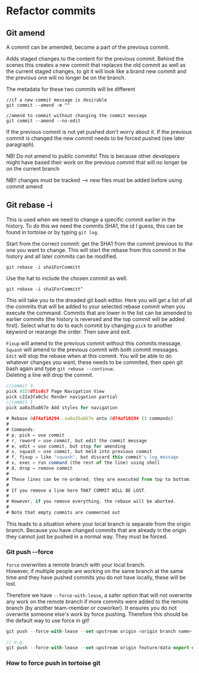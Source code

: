 
# Refactor commits

## Git amend
A commit can be amended, become a part of the previous commit.

Adds staged changes to the content for the previous commit. Behind the scenes this creates a new commit that replaces the old commit as well as the current staged changes, to git it will look like a brand new commit and the previous one will no longer be on the branch.

The metadata for these two commits will be different
```JS
//if a new commit message is desirable
git commit --amend -m ""        

//amend to commit without changing the commit message
git commit --amend --no-edit    
```

If the previous commit is not yet pushed don't worry about it. If the previous commit is changed the new commit needs to be forced pushed (see later paragraph).

NB! Do not amend to public commits! This is because other developers 
might have based their work on the previous commit that will no longer 
be on the current branch

NB!! changes must be tracked --> new files must be added before using
commit amend

## Git rebase -i
This is used when we need to change a specific commit earlier in the history. To do this we need the commits SHA1, the id I guess, this can be found in tortoise or by typing `git log`.

Start from the correct commit: get the SHA1 from the commit previous to the one you want to change. This will start the rebase from this commit in the history and all later commits can be modified.

```JS
git rebase -i sha1ForCommitt
```

Use the hat to include the chosen commit as well.
```JS
git rebase -i sha1ForCommitt^
```

This will take you to the dreaded git bash editor. Here you will get a list of all the commits that will be added to your selected rebase commit when you execute the command. Commits that are lower in the list can be amended to earlier commits (the history is reversed and the top commit will be added first). Select what to do to each commit by changing `pick` to another keyword or rearange the order. Then save and exit.

`Fixup` will amend to the previous commit without this commits message.\
`Squash` will amend to the previous commit with both commit messages.\
`Edit` will stop the rebase when at this commit. You will be able to do whatever changes you want, these needs to be commited, then open git bash again and type `git rebase --continue`.\
Deleting a line will drop the commit.
```js
//commit 3
pick 4155df1cdc7 Page Navigation View
pick c22a3fa0c5c Render navigation partial
//commit 1
pick aa0a35a867e Add styles for navigation

# Rebase 8d74af10294..aa0a35a867e onto 8d74af10294 (3 commands)
#
# Commands:
# p, pick = use commit
# r, reword = use commit, but edit the commit message
# e, edit = use commit, but stop for amending
# s, squash = use commit, but meld into previous commit
# f, fixup = like "squash", but discard this commit's log message
# x, exec = run command (the rest of the line) using shell
# d, drop = remove commit
#
# These lines can be re-ordered; they are executed from top to bottom.
#
# If you remove a line here THAT COMMIT WILL BE LOST.
#
# However, if you remove everything, the rebase will be aborted.
#
# Note that empty commits are commented out
```

This leads to a situation where your local branch is separate from the origin branch. Because you have changed commits that are already in the origin they cannot just be pushed in a normal way. They must be forced.

### Git push --force
`force` overwrites a remote branch with your local branch.\
However, if  multiple people are working on the same branch at the same time and they have pushed commits you do not have locally, these will be lost.

Therefore we have `--force-with-lease`, a safer option that will not overwrite any work on the remote branch if more commits were added to the remote branch (by another team-member or coworker). It ensures you do not overwrite someone else's work by force pushing. Therefore this should be the default way to use force in git!

```js
git push --force-with-lease --set-upstream origin <origin branch name>

// e.g.
git push --force-with-lease --set-upstream origin feature/data-export-download-1764
```

### How to force push in tortoise git